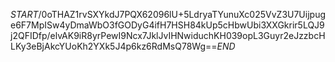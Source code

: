 $START$/0oTHAZ1rvSXYkdJ7PQX62096lU+5LdryaTYunuXc025VvZ3U7Uijpuge6F7MpISw4yDmaWbO3fGODyG4ifH7HSH84kUp5cHbwUbi3XXGkrir5LQJ9j2QFIDfp/elvAK9iR8yrPewI9Ncx7JklJvIHNwiduchKH039opL3Guyr2eJzzbcHLKy3eBjAkcYUoKh2YXk5J4p6kz6RdMsQ78Wg==$END$
